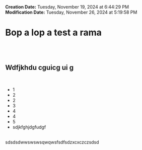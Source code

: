<div><b>Creation Date:</b> Tuesday, November 19, 2024 at 6:44:29 PM<br></div>
<div><b>Modification Date:</b> Tuesday, November 26, 2024 at 5:19:58 PM<br></div>
<div><h1>Bop a lop a test a rama</h1></div>
<div><br></div>
<div><br></div>
<div><h2>Wdfjkhdu cguicg ui g</h2></div>
<div><br></div>
<ul>
<li>1</li>
<li>2</li>
<li>2</li>
<li>3</li>
<li>4</li>
<li>4</li>
<li>5</li>
<li>sdjkfghjdgfudgf</li>
</ul>
<div><br></div>
<div>sdsdsdwwswswsqwqwsfsdfsdzxcxczczsdsd</div>

